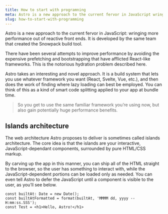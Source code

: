 ```yaml
---
title: How to start with programning
meta: Astro is a new approach to the current fervor in JavaScript wringing more performance out of reactive front ends.
slug: how-to-start-with-programming
---
```


Astro is a new approach to the current fervor in JavaScript: wringing more performance out of reactive front ends. It is developed by the same team that created the Snowpack build tool.

There have been several attempts to improve performance by avoiding the expensive prefetching and bootstrapping that have afflicted React-like frameworks. This is the notorious hydration problem described here.

Astro takes an interesting and novel approach. It is a build system that lets you use whatever framework you want (React, Svelte, Vue, etc.), and then does the work of finding where lazy loading can best be employed. You can think of this as a kind of smart code splitting applied to your app at bundle time.

> So you get to use the same familiar framework you’re using now, but also gain potentially huge performance benefits.

## Islands architecture

The web architecture Astro proposes to deliver is sometimes called islands architecture. The core idea is that the islands are your interactive, JavaScript-dependant components, surrounded by pure HTML/CSS markup.

By carving up the app in this manner, you can ship all of the HTML straight to the browser, so the user has something to interact with, while the JavaScript-dependent portions can be loaded only as needed. You can even tell Astro to defer the JavaScript until a component is visible to the user, as you’ll see below.

```
const builtAt: Date = new Date();
const builtAtFormatted = format(builtAt, 'MMMM dd, yyyy -- H:mm:ss.SSS');
const Test = <h1>Hello, Astro!</h1>
```
